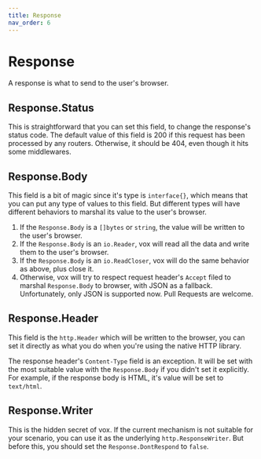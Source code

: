 ```yaml
---
title: Response
nav_order: 6
---
```


# Response

A response is what to send to the user's browser.

## Response.Status

This is straightforward that you can set this field, to change the response's status code. The default value of this field is 200 if this request has been processed by any routers. Otherwise, it should be 404, even though it hits some middlewares.

## Response.Body

This field is a bit of magic since it's type is `interface{}`, which means that you can put any type of values to this field. But different types will have different behaviors to marshal its value to the user's browser.

1) If the `Response.Body` is a `[]bytes` or `string`, the value will be written to the user's browser.
1) If the `Response.Body` is an `io.Reader`, vox will read all the data and write them to the user's browser.
1) If the `Response.Body` is an `io.ReadCloser`, vox will do the same behavior as above, plus close it.
1) Otherwise, vox will try to respect request header's `Accept` filed to marshal `Response.Body` to browser, with JSON as a fallback. Unfortunately, only JSON is supported now. Pull Requests are welcome.

## Response.Header

This field is the `http.Header` which will be written to the browser, you can set it directly as what you do when you're using the native HTTP library.

The response header's `Content-Type` field is an exception. It will be set with the most suitable value with the `Response.Body` if you didn't set it explicitly. For example, if the response body is HTML, it's value will be set to `text/html`.

## Response.Writer

This is the hidden secret of vox. If the current mechanism is not suitable for your scenario, you can use it as the underlying `http.ResponseWriter`. But before this, you should set the `Response.DontRespond` to `false`.